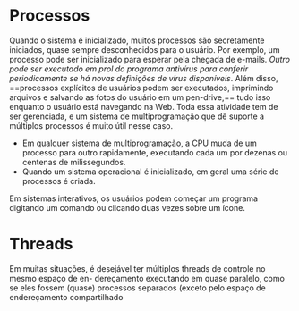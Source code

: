 # Processos
Quando o sistema é inicializado, muitos processos são secretamente iniciados, quase sempre desconhecidos para o usuário. Por exemplo, um processo pode ser inicializado para esperar pela chegada de e-mails. *Outro pode ser executado em prol do programa antivírus para conferir periodicamente se há novas definições de vírus disponíveis*. Além disso, ==processos explícitos de usuários podem ser executados, imprimindo arquivos e salvando as fotos do usuário em um pen-drive,== tudo isso enquanto o usuário está navegando na Web. Toda essa atividade tem de ser gerenciada, e um sistema de multiprogramação que dê suporte a múltiplos processos é muito útil nesse caso.

- Em qualquer sistema de multiprogramação, a CPU muda de um processo para outro rapidamente, executando cada um por dezenas ou centenas de milissegundos.
- Quando um sistema operacional é inicializado, em geral uma série de processos é criada.

Em sistemas interativos, os usuários podem começar um programa digitando um comando ou clicando duas vezes sobre um ícone.

# Threads
 Em muitas situações, é desejável ter múltiplos threads de controle no mesmo espaço de en-
dereçamento executando em quase paralelo, como se eles
fossem (quase) processos separados (exceto pelo espaço
de endereçamento compartilhado

